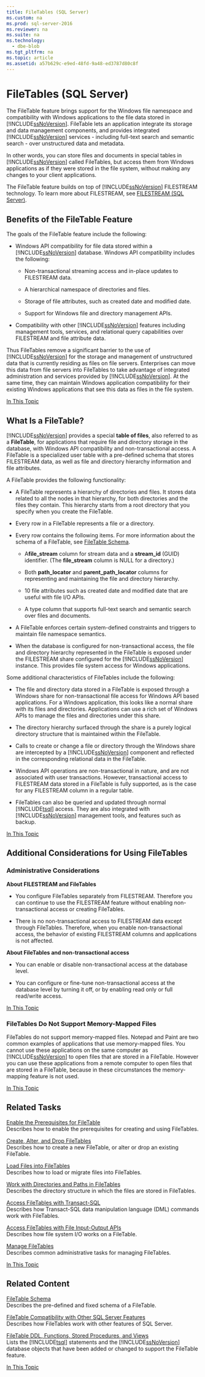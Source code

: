 ```yaml
---
title: FileTables (SQL Server)
ms.custom: na
ms.prod: sql-server-2016
ms.reviewer: na
ms.suite: na
ms.technology: 
  - dbe-blob
ms.tgt_pltfrm: na
ms.topic: article
ms.assetid: a57b629c-e9ed-48fd-9a48-ed3787d80c8f
---
```

# FileTables (SQL Server)
  The FileTable feature brings support for the Windows file namespace and compatibility with Windows applications to the file data stored in [!INCLUDE[ssNoVersion](../../Token\Other/ssNoVersion_md.md)]. FileTable lets an application integrate its storage and data management components, and provides integrated [!INCLUDE[ssNoVersion](../../Token\Other/ssNoVersion_md.md)] services \- including full\-text search and semantic search \- over unstructured data and metadata.  
  
 In other words, you can store files and documents in special tables in [!INCLUDE[ssNoVersion](../../Token\Other/ssNoVersion_md.md)] called FileTables, but access them from Windows applications as if they were stored in the file system, without making any changes to your client applications.  
  
 The FileTable feature builds on top of [!INCLUDE[ssNoVersion](../../Token\Other/ssNoVersion_md.md)] FILESTREAM technology. To learn more about FILESTREAM, see [FILESTREAM &#40;SQL Server&#41;](../Topic/FILESTREAM%20\(SQL%20Server\).md).  
  
##  <a name="Goals"></a> Benefits of the FileTable Feature  
 The goals of the FileTable feature include the following:  
  
-   Windows API compatibility for file data stored within a [!INCLUDE[ssNoVersion](../../Token\Other/ssNoVersion_md.md)] database. Windows API compatibility includes the following:  
  
    -   Non\-transactional streaming access and in\-place updates to FILESTREAM data.  
  
    -   A hierarchical namespace of directories and files.  
  
    -   Storage of file attributes, such as created date and modified date.  
  
    -   Support for Windows file and directory management APIs.  
  
-   Compatibility with other [!INCLUDE[ssNoVersion](../../Token\Other/ssNoVersion_md.md)] features including management tools, services, and relational query capabilities over FILESTREAM and file attribute data.  
  
 Thus FileTables remove a significant barrier to the use of [!INCLUDE[ssNoVersion](../../Token\Other/ssNoVersion_md.md)] for the storage and management of unstructured data that is currently residing as files on file servers. Enterprises can move this data from file servers into FileTables to take advantage of integrated administration and services provided by [!INCLUDE[ssNoVersion](../../Token\Other/ssNoVersion_md.md)]. At the same time, they can maintain Windows application compatibility for their existing Windows applications that see this data as files in the file system.  
  
 [In This Topic](#TOP)  
  
##  <a name="Description"></a> What Is a FileTable?  
 [!INCLUDE[ssNoVersion](../../Token\Other/ssNoVersion_md.md)] provides a special **table of files**, also referred to as a **FileTable**, for applications that require file and directory storage in the database, with Windows API compatibility and non\-transactional access. A FileTable is a specialized user table with a pre\-defined schema that stores FILESTREAM data, as well as file and directory hierarchy information and file attributes.  
  
 A FileTable provides the following functionality:  
  
-   A FileTable represents a hierarchy of directories and files. It stores data related to all the nodes in that hierarchy, for both directories and the files they contain. This hierarchy starts from a root directory that you specify when you create the FileTable.  
  
-   Every row in a FileTable represents a file or a directory.  
  
-   Every row contains the following items. For more information about the schema of a FileTable, see [FileTable Schema](../../Topics\TopicNameNotContainA/FileTable-Schema.md).  
  
    -   A**file\_stream** column for stream data and a **stream\_id** \(GUID\) identifier. \(The **file\_stream** column is NULL for a directory.\)  
  
    -   Both **path\_locator** and **parent\_path\_locator** columns for representing and maintaining the file and directory hierarchy.  
  
    -   10 file attributes such as created date and modified date that are useful with file I\/O APIs.  
  
    -   A type column that supports full\-text search and semantic search over files and documents.  
  
-   A FileTable enforces certain system\-defined constraints and triggers to maintain file namespace semantics.  
  
-   When the database is configured for non\-transactional access, the file and directory hierarchy represented in the FileTable is exposed under the FILESTREAM share configured for the [!INCLUDE[ssNoVersion](../../Token\Other/ssNoVersion_md.md)] instance. This provides file system access for Windows applications.  
  
 Some additional characteristics of FileTables include the following:  
  
-   The file and directory data stored in a FileTable is exposed through a Windows share for non\-transactional file access for Windows API based applications. For a Windows application, this looks like a normal share with its files and directories. Applications can use a rich set of Windows APIs to manage the files and directories under this share.  
  
-   The directory hierarchy surfaced through the share is a purely logical directory structure that is maintained within the FileTable.  
  
-   Calls to create or change a file or directory through the Windows share are intercepted by a [!INCLUDE[ssNoVersion](../../Token\Other/ssNoVersion_md.md)] component and reflected in the corresponding relational data in the FileTable.  
  
-   Windows API operations are non\-transactional in nature, and are not associated with user transactions. However, transactional access to FILESTREAM data stored in a FileTable is fully supported, as is the case for any FILESTREAM column in a regular table.  
  
-   FileTables can also be queried and updated through normal [!INCLUDE[tsql](../../Token\Other/tsql_md.md)] access. They are also integrated with [!INCLUDE[ssNoVersion](../../Token\Other/ssNoVersion_md.md)] management tools, and features such as backup.  
  
 [In This Topic](#TOP)  
  
##  <a name="additional"></a> Additional Considerations for Using FileTables  
  
###  <a name="DBA"></a> Administrative Considerations  
 **About FILESTREAM and FileTables**  
  
-   You configure FileTables separately from FILESTREAM. Therefore you can continue to use the FILESTREAM feature without enabling non\-transactional access or creating FileTables.  
  
-   There is no non\-transactional access to FILESTREAM data except through FileTables. Therefore, when you enable non\-transactional access, the behavior of existing FILESTREAM columns and applications is not affected.  
  
 **About FileTables and non\-transactional access**  
  
-   You can enable or disable non\-transactional access at the database level.  
  
-   You can configure or fine\-tune non\-transactional access at the database level by turning it off, or by enabling read only or full read\/write access.  
  
 [In This Topic](#TOP)  
  
###  <a name="memory"></a> FileTables Do Not Support Memory\-Mapped Files  
 FileTables do not support memory\-mapped files. Notepad and Paint are two common examples of applications that use memory\-mapped files. You cannot use these applications on the same computer as [!INCLUDE[ssNoVersion](../../Token\Other/ssNoVersion_md.md)] to open files that are stored in a FileTable. However you can use these applications from a remote computer to open files that are stored in a FileTable, because in these circumstances the memory\-mapping feature is not used.  
  
 [In This Topic](#TOP)  
  
##  <a name="reltasks"></a> Related Tasks  
 [Enable the Prerequisites for FileTable](../../Topics\TopicNameNotContainA/Enable-the-Prerequisites-for-FileTable.md)  
 Describes how to enable the prerequisites for creating and using FileTables.  
  
 [Create, Alter, and Drop FileTables](../../Topics\TopicNameNotContainA/Create,-Alter,-and-Drop-FileTables.md)  
 Describes how to create a new FileTable, or alter or drop an existing FileTable.  
  
 [Load Files into FileTables](../../Topics\TopicNameNotContainA/Load-Files-into-FileTables.md)  
 Describes how to load or migrate files into FileTables.  
  
 [Work with Directories and Paths in FileTables](../../Topics\TopicNameNotContainA/Work-with-Directories-and-Paths-in-FileTables.md)  
 Describes the directory structure in which the files are stored in FileTables.  
  
 [Access FileTables with Transact-SQL](../../Topics\TopicNameNotContainA/Access-FileTables-with-Transact-SQL.md)  
 Describes how Transact\-SQL data manipulation language \(DML\) commands work with FileTables.  
  
 [Access FileTables with File Input-Output APIs](../../Topics\TopicNameNotContainA/Access-FileTables-with-File-Input-Output-APIs.md)  
 Describes how file system I\/O works on a FileTable.  
  
 [Manage FileTables](../../Topics\TopicNameNotContainA/Manage-FileTables.md)  
 Describes common administrative tasks for managing FileTables.  
  
 [In This Topic](#TOP)  
  
##  <a name="relcontent"></a> Related Content  
 [FileTable Schema](../../Topics\TopicNameNotContainA/FileTable-Schema.md)  
 Describes the pre\-defined and fixed schema of a FileTable.  
  
 [FileTable Compatibility with Other SQL Server Features](../../Topics\TopicNameNotContainA/FileTable-Compatibility-with-Other-SQL-Server-Features.md)  
 Describes how FileTables work with other features of SQL Server.  
  
 [FileTable DDL, Functions, Stored Procedures, and Views](../../Topics\TopicNameNotContainA/FileTable-DDL,-Functions,-Stored-Procedures,-and-Views.md)  
 Lists the [!INCLUDE[tsql](../../Token\Other/tsql_md.md)] statements and the [!INCLUDE[ssNoVersion](../../Token\Other/ssNoVersion_md.md)] database objects that have been added or changed to support the FileTable feature.  
  
 [In This Topic](#TOP)  
  
  